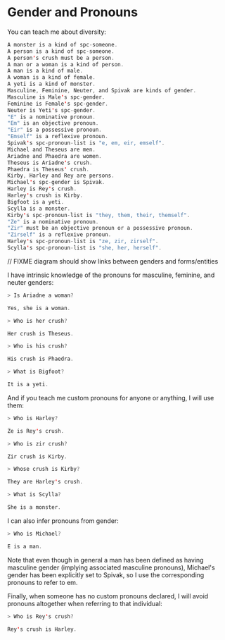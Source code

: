 # Gender and Pronouns

You can teach me about diversity:

```scala mdoc:renderBelief:assets/pronouns.png
A monster is a kind of spc-someone.
A person is a kind of spc-someone.
A person's crush must be a person.
A man or a woman is a kind of person.
A man is a kind of male.
A woman is a kind of female.
A yeti is a kind of monster.
Masculine, Feminine, Neuter, and Spivak are kinds of gender.
Masculine is Male's spc-gender.
Feminine is Female's spc-gender.
Neuter is Yeti's spc-gender.
"E" is a nominative pronoun.
"Em" is an objective pronoun.
"Eir" is a possessive pronoun.
"Emself" is a reflexive pronoun.
Spivak's spc-pronoun-list is "e, em, eir, emself".
Michael and Theseus are men.
Ariadne and Phaedra are women.
Theseus is Ariadne's crush.
Phaedra is Theseus' crush.
Kirby, Harley and Rey are persons.
Michael's spc-gender is Spivak.
Harley is Rey's crush.
Harley's crush is Kirby.
Bigfoot is a yeti.
Scylla is a monster.
Kirby's spc-pronoun-list is "they, them, their, themself".
"Ze" is a nominative pronoun.
"Zir" must be an objective pronoun or a possessive pronoun.
"Zirself" is a reflexive pronoun.
Harley's spc-pronoun-list is "ze, zir, zirself".
Scylla's spc-pronoun-list is "she, her, herself".
```

// FIXME diagram should show links between genders and forms/entities

I have intrinsic knowledge of the pronouns for masculine, feminine, and neuter genders:

```scala mdoc:processConversation:verbose
> Is Ariadne a woman?

Yes, she is a woman.

> Who is her crush?

Her crush is Theseus.

> Who is his crush?

His crush is Phaedra.

> What is Bigfoot?

It is a yeti.
```

And if you teach me custom pronouns for anyone or anything, I will use them:

```scala mdoc:processConversation:verbose
> Who is Harley?

Ze is Rey's crush.

> Who is zir crush?

Zir crush is Kirby.

> Whose crush is Kirby?

They are Harley's crush.

> What is Scylla?

She is a monster.
```

I can also infer pronouns from gender:

```scala mdoc:processConversation:verbose
> Who is Michael?

E is a man.
```

Note that even though in general a man has been defined as having
masculine gender (implying associated masculine pronouns),
Michael's gender has been explicitly set to Spivak, so I use
the corresponding pronouns to refer to em.

Finally, when someone has no custom pronouns declared, I will avoid pronouns
altogether when referring to that individual:

```scala mdoc:processConversation:verbose
> Who is Rey's crush?

Rey's crush is Harley.
```
